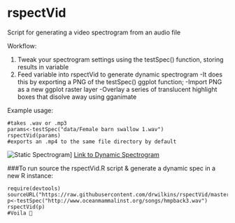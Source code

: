# rspectVid
Script for generating a video spectrogram from an audio file

Workflow: 
1. Tweak your spectrogram settings using the testSpec() function, storing results in variable
2. Feed variable into rspectVid to generate dynamic spectrogram
  -It does this by exporting a PNG of the testSpec() ggplot function;
  -Import PNG as a new ggplot raster layer
  -Overlay a series of translucent highlight boxes that disolve away using gganimate
      
Example usage:
```
#takes .wav or .mp3
params<-testSpec("data/Female barn swallow 1.wav") 
rspectVid(params) 
#exports an .mp4 to the same file directory by default
```


![Static Spectrogram](https://github.com/drwilkins/rspectVid/blob/master/temp/FemaleBarnSwallow1.png)]
[Link to Dynamic Spectrogram](https://github.com/drwilkins/rspectVid/blob/master/data/Femalebarnswallow1.mp4?raw=true)



###To run source the rspectVid.R script & generate a dynamic spec in a new R instance:
```
require(devtools)
sourceURL("https://raw.githubusercontent.com/drwilkins/rspectVid/master/rspectVid.R")
p<-testSpec("http://www.oceanmammalinst.org/songs/hmpback3.wav")
rspectVid(p)
#Voila 🐋
```
